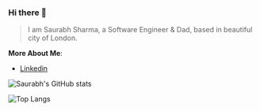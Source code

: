 ### Hi there 👋 
> I am Saurabh Sharma, a Software Engineer & Dad, based in beautiful city of London.

**More About Me**:
- [Linkedin](https://www.linkedin.com/in/saursharma)

![Saurabh's GitHub stats](https://github-readme-stats-teal-nine-78.vercel.app/api?username=saursharma&count_private=true&show_icons=true&theme=ambient_gradient&include_all_commits=true)

![Top Langs](https://github-readme-stats-teal-nine-78.vercel.app/api/top-langs/?username=saursharma&layout=donut&theme=ambient_gradient)

